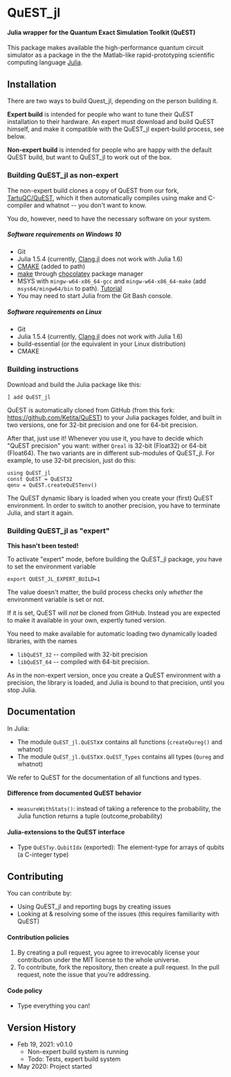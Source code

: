 # QuEST_jl
#### Julia wrapper for the Quantum Exact Simulation Toolkit (QuEST)

This package makes available the high-performance quantum circuit
simulator as a package in the the Matlab-like rapid-prototyping
scientific computing language [Julia](https://julialang.org/).

## Installation

There are two ways to build Quest_jl, depending on the person building it.

**Expert build** is intended for people who want to tune their QuEST installation to their hardware.
An expert must download and build QuEST himself, and make it compatible with the QuEST_jl expert-build process, see below.

**Non-expert build** is intended for people who are happy with the default QuEST build, but want to QuEST_jl to work out of the box.

### Building QuEST_jl as non-expert

The non-expert build clones a copy of QuEST from our fork, [TartuQC/QuEST](https://github.com/TartuQC/QuEST), which it then automatically compiles using make and C-compiler and whatnot -- you don't want to know.

You do, however, need to have the necessary software on your system.

##### Software requirements on Windows 10
* Git
* Julia 1.5.4 (currently,
  [Clang.jl](https://github.com/JuliaInterop/Clang.jl) does not work
  with Julia 1.6)
* [CMAKE](https://cmake.org/download/) (added to path)
* [make](https://community.chocolatey.org/packages/make) through [chocolatey](https://chocolatey.org/install) package manager
* MSYS with `mingw-w64-x86_64-gcc` and `mingw-w64-x86_64-make` (add
  `msys64/mingw64/bin` to
  path). [Tutorial](https://www.youtube.com/watch?v=aXF4A5UeSeM)
* You may need to start Julia from the Git Bash console.

##### Software requirements on Linux
* Git
* Julia 1.5.4 (currently,
  [Clang.jl](https://github.com/JuliaInterop/Clang.jl) does not work
  with Julia 1.6)
* build-essential (or the equivalent in your Linux distribution)
* CMAKE

### Building instructions

Download and build the Julia package like this:

```{julia}
] add QuEST_jl
```

QuEST is automatically cloned from GitHub (from this fork:
https://github.com/Ketita/QuEST) to your Julia packages folder, and
built in two versions, one for 32-bit precision and one for 64-bit
precision.

After that, just use it!  Whenever you use it, you have to decide which
"QuEST precision" you want: wither `Qreal` is 32-bit (Float32) or
64-bit (Float64).  The two variants are in different sub-modules of
QuEST_jl.  For example, to use 32-bit precision, just do this:

```{julia}
using QuEST_jl
const QuEST = QuEST32
qenv = QuEST.createQuESTenv()
```

The QuEST dynamic libary is loaded when you create your (first) QuEST
environment.  In order to switch to another precision, you have to
terminate Julia, and start it again.

### Building QuEST_jl as "expert"

**This hasn't been tested!**

To activate "expert" mode, before building the QuEST_jl package, you have to set the environment variable
```{bash}
export QUEST_JL_EXPERT_BUILD=1
```

The value doesn't matter, the build process checks only *whether* the
environment variable is set or not.

If it is set, QuEST will *not* be cloned from GitHub.  Instead you are
expected to make it available in your own, expertly tuned version.

You need to make available for automatic loading two dynamically loaded libraries, with the names

* `libQuEST_32`  -- compiled with 32-bit precision
* `libQuEST_64`  -- compiled with 64-bit precision.

As in the non-expert version, once you create a QuEST environment with
a precision, the library is loaded, and Julia is bound to that
precision, until you stop Julia.

## Documentation

In Julia:
* The module `QuEST_jl.QuEST`*xx* contains all functions (`createQureg()` and whatnot)
* The module `QuEST_jl.QuEST`*xx*`.QuEST_Types` contains all types (`Qureg` and whatnot)

We refer to QuEST for the documentation of all functions and types.


#### Difference from documented QuEST behavior

* `measureWithStats()`: instead of taking a reference to the probability, the Julia function
  returns a tuple (outcome,probability)

#### Julia-extensions to the QuEST interface

* Type `QuEST𝑥𝑦.QubitIdx` (exported): The element-type for arrays of qubits (a C-integer type)

## Contributing

You can contribute by:
* Using QuEST_jl and reporting bugs by creating issues
* Looking at & resolving some of the issues (this requires familiarity with QuEST)

#### Contribution policies

1. By creating a pull request, you agree to irrevocably license your contribution under the MIT license to the whole universe.
2. To contribute, fork the repository, then create a pull request. In the pull request, note the issue that you're addressing.

#### Code policy

* Type everything you can!


## Version History

* Feb 19, 2021: v0.1.0
   * Non-expert build system is running
   * Todo: Tests, expert build system
* May 2020: Project started
